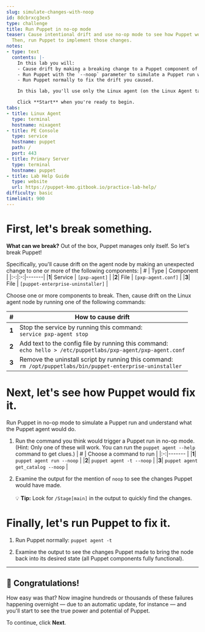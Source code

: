 ```yaml
---
slug: simulate-changes-with-noop
id: 8dcbrxcg3ex5
type: challenge
title: Run Puppet in no-op mode
teaser: Cause intentional drift and use no-op mode to see how Puppet would fix it.
  Then, run Puppet to implement those changes.
notes:
- type: text
  contents: |-
    In this lab you will:
    - Cause drift by making a breaking change to a Puppet component of your choosing (the `pxp-agent` or the uninstaller script).
    - Run Puppet with the `--noop` parameter to simulate a Puppet run without enforcing the agent catalog and making changes to the system.
    - Run Puppet normally to fix the drift you caused.

    In this lab, you'll use only the Linux agent (on the Linux Agent tab). Feel free to explore the PE console and primary server command line available on the other tabs. To log into the PE console, use userid `admin` and password `puppetlabs`.

    Click **Start** when you're ready to begin.
tabs:
- title: Linux Agent
  type: terminal
  hostname: nixagent
- title: PE Console
  type: service
  hostname: puppet
  path: /
  port: 443
- title: Primary Server
  type: terminal
  hostname: puppet
- title: Lab Help Guide
  type: website
  url: https://puppet-kmo.gitbook.io/practice-lab-help/
difficulty: basic
timelimit: 900
---
```

First, let's break something.
========
**What can we break?** Out of the box, Puppet manages only itself. So let's break Puppet!

Specifically, you'll cause drift on the agent node by making an unexpected change to one or more of the following components:
| # | Type | Component |
|:-:|:-:|-------|
|**1**| Service | ` [pxp-agent] ` |
|**2**| File | ` [pxp-agent.conf] ` |
|**3**| File | ` [puppet-enterprise-uninstaller] ` |

Choose one or more components to break. Then, cause drift on the Linux agent node by running one of the following commands:

| # | How to cause drift |
|:-:|------- |
|**1**| Stop the service by running this command: <br> ``` service pxp-agent stop ```      |
|**2**| Add text to the config file by running this command: <br> ``` echo hello > /etc/puppetlabs/pxp-agent/pxp-agent.conf ``` |
|**3**| Remove the uninstall script by running this command: <br> ``` rm /opt/puppetlabs/bin/puppet-enterprise-uninstaller ```|

Next, let's see how Puppet would fix it.
========

Run Puppet in no-op mode to simulate a Puppet run and understand what the Puppet agent would do.

1. Run the command you think would trigger a Puppet run in no-op mode. (Hint: Only one of these will work. You can run the `puppet agent --help` command to get clues.)
     | # | Choose a command to run |
     |:-:|------- |
     |**1**| ```puppet agent run --noop``` |
     |**2**| ```puppet agent -t --noop``` |
     |**3**| ```puppet agent get_catalog --noop``` |

2. Examine the output for the mention of `noop` to see the changes Puppet would have made.<br><br>💡 **Tip:** Look for `/Stage[main]` in the output to quickly find the changes.

Finally, let's run Puppet to fix it.
========

1. Run Puppet normally:
    ```puppet agent -t```

2. Examine the output to see the changes Puppet made to bring the node back into its desired state (all Puppet components fully functional).
---
## 🎈 **Congratulations!**
How easy was that? Now imagine hundreds or thousands of these failures happening overnight — due to an automatic update, for instance — and you'll start to see the true power and potential of Puppet.

To continue, click **Next**.
